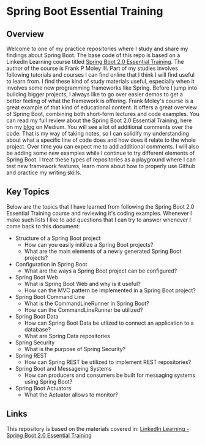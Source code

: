 # Spring Boot Essential Training

## Overview

Welcome to one of my practice repositories where I study and share my findings about Spring Boot. 
The base code of this repo is based on a LinkedIn Learning course titled [Spring Boot 2.0 Essential Training](https://www.linkedin.com/learning/spring-boot-2-0-essential-training-2/spring-into-spring?autoAdvance=true&autoSkip=false&autoplay=true&contextUrn=urn%3Ali%3AlyndaLearningPath%3A5b101b04498e06fb6e2d8785&resume=true&u=78163626). 
The author of the course is Frank P Moley III. 
Part of my studies involves following tutorials and courses I can find online that I think I will find useful to learn from. 
I find these kind of study materials useful, especially when it involves some new programming frameworks like Spring. 
Before I jump into building bigger projects, I always like to go over easier demos to get a better feeling of what the framework is offering. 
Frank Moley's course is a great example of that kind of educational content. It offers a great overview of Spring Boot, combining both short-form lectures and code examples. 
You can read my full review about the Spring Boot 2.0 Essential Training, here on my [blog](https://medium.com/@gregoryszy/introduction-3d69f1278f84) on Medium. 
You will see a lot of additional comments over the code. That is my way of taking notes, so I can solidify my understanding about what a specific line of code does and how does it relate to the whole project. 
Over time you can expect me to add additional comments. I will also be adding some new examples while I continue to try different elements of Spring Boot. 
I treat these types of repositories as a playground where I can test new framework features, learn more about how to properly use Github and practice my writing skills. 

## Key Topics

Below are the topics that I have learned from following the Spring Boot 2.0 Essential Training course and reviewing it's coding examples. Whenever I make such lists I like to add questions that I can try to answer whenever I come back to this document:

* Structure of a Spring Boot project
  * How can you easily initilize a Spring Boot projects?
  * What are the main elements of a newly generated Spring Boot projects?
* Configuration in Spring Boot
  * What are the ways a Spring Boot project can be configured? 
* Spring Boot Web
  * What is Spring Boot Web and why is it useful? 
  * How can the MVC pattern be implemented in a Spring Boot project? 
* Spring Boot Command Line
  * What is the CommandLineRunner in Spring Boot? 
  * How can the CommandLineRunner be utilized?
* Spring Boot Data
  * How can Spring Boot Data be utlized to connect an application to a database?
  * What are Spring Data repositories
* Spring Security
  * What is the purpose of Spring Security?
* Spring REST
  * How can Spring REST be utilized to implement REST repositories? 
* Spring Boot and Messageing Systems
  * How can producers and consumers be built for messaging systems using Spring Boot? 
* Spring Boot Actuators
  * What the Actuator allows to monitor? 

## Links

This repository is based on the materials covered in:
[LinkedIn Learning - Spring Boot 2.0 Essential Training](https://www.linkedin.com/learning/spring-boot-2-0-essential-training-2/spring-into-spring?autoAdvance=true&autoSkip=false&autoplay=true&contextUrn=urn%3Ali%3AlyndaLearningPath%3A5b101b04498e06fb6e2d8785&resume=false&u=78163626)  


 
